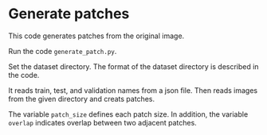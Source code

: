 # Generate patches
This code generates patches from the original image. <br>

Run the code `generate_patch.py`. <br>

Set the dataset directory. The format of the dataset directory is described in the code. <br>

It reads train, test, and validation names from a json file. Then reads images from the given directory and creats patches.

The variable `patch_size` defines each patch size. In addition, the variable `overlap`
indicates overlap between two adjacent patches. 

